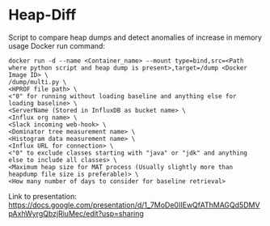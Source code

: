 # Heap-Diff
Script to compare heap dumps and detect anomalies of increase in memory usage
Docker run command:
```
docker run -d --name <Container_name> --mount type=bind,src=<Path where python script and heap dump is present>,target=/dump <Docker Image ID> \
/dump/multi.py \
<HPROF file path> \
<"0" for running without loading baseline and anything else for loading baseline> \
<ServerName (Stored in InfluxDB as bucket name> \
<Influx org name> \
<Slack incoming web-hook> \
<Dominator tree measurement name> \
<Histogram data measurement name> \
<Influx URL for connection> \
<"0" to exclude classes starting with "java" or "jdk" and anything else to include all classes> \
<Maximum heap size for MAT process (Usually slightly more than heapdump file size is preferable)> \
<How many number of days to consider for baseline retrieval>
```
Link to presentation:
https://docs.google.com/presentation/d/1_7MoDe0IIEwQfAThMAGQd5DMVpAxhWyrgQbzjRiuMec/edit?usp=sharing
